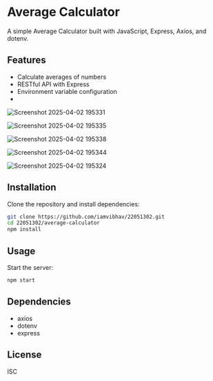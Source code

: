 # Average Calculator

A simple Average Calculator built with JavaScript, Express, Axios, and dotenv.

## Features

- Calculate averages of numbers
- RESTful API with Express
- Environment variable configuration
-
![Screenshot 2025-04-02 195331](https://github.com/user-attachments/assets/e5c5995e-d26b-4826-82df-2dc4610122a6)

![Screenshot 2025-04-02 195335](https://github.com/user-attachments/assets/1291ad77-3698-4cc0-af28-1813031e7de2)

![Screenshot 2025-04-02 195338](https://github.com/user-attachments/assets/2f138f90-a94b-431d-83f4-9ff4496ebce8)

![Screenshot 2025-04-02 195344](https://github.com/user-attachments/assets/c29199c6-25b6-4eb2-8524-00b082623e46)

![Screenshot 2025-04-02 195324](https://github.com/user-attachments/assets/941fe2c2-e37a-48b8-9978-6f555c46103f)

## Installation

Clone the repository and install dependencies:
```bash
git clone https://github.com/iamvibhav/22051302.git
cd 22051302/average-calculator
npm install
```

## Usage

Start the server:
```bash
npm start
```

## Dependencies

- axios
- dotenv
- express

## License

ISC

